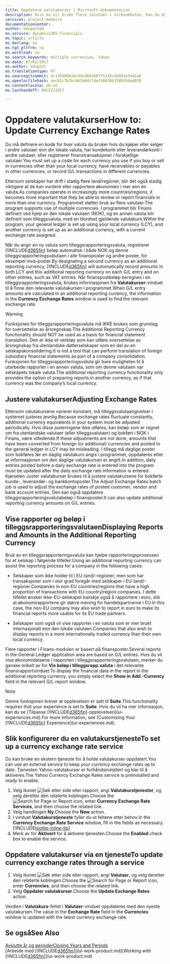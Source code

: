```yaml
---
title: Oppdatere valutakurser | Microsoft-dokumentasjon
description: Hvis du vil bruke flere valutaer i virksomheten, kan du definere en kode for hver valuta og bruke en ekstern valutakurstjeneste, for eksempel Yahoo.
services: project-madeira
documentationcenter: 
author: edupont04
ms.service: dynamics365-financials
ms.topic: article
ms.devlang: na
ms.tgt_pltfrm: na
ms.workload: na
ms.search.keywords: multiple currencies, Yahoo
ms.date: 07/02/2017
ms.author: edupont
ms.translationtype: HT
ms.sourcegitcommit: 2c13559bb3dc44cdb61697f5135c5b931e34d2a8
ms.openlocfilehash: eecb1c7b7bcb62e8dc7def488f66338855dad030
ms.contentlocale: nb-no
ms.lasthandoff: 09/22/2017

---
```

# <a name="how-to-update-currency-exchange-rates"></a><span data-ttu-id="1d958-103">Oppdatere valutakurser</span><span class="sxs-lookup"><span data-stu-id="1d958-103">How to: Update Currency Exchange Rates</span></span>
<span data-ttu-id="1d958-104">Du må definere en kode for hver valuta du bruker hvis du kjøper eller selger i andre valutaer enn din lokale valuta, har kundekonti eller leverandørkonti i andre valutaer, eller registrerer finanstransaksjoner i forskjellige valutaer.</span><span class="sxs-lookup"><span data-stu-id="1d958-104">You must set up a code for each currency you use if you buy or sell in currencies other than your local currency, have receivables or payables in other currencies, or record G/L transactions in different currencies.</span></span>  

<span data-ttu-id="1d958-105">Ettersom selskaper har drift i stadig flere land/regioner, blir det også stadig viktigere at de kan vurdere eller rapportere økonomien i mer enn én valuta.</span><span class="sxs-lookup"><span data-stu-id="1d958-105">As companies operate in increasingly more countries/regions, it becomes more important that they be able to review or report financials in more than one currency.</span></span> <span data-ttu-id="1d958-106">Programmet støtter bruk av flere valutaer.</span><span class="sxs-lookup"><span data-stu-id="1d958-106">The program supports use of multiple currencies.</span></span> <span data-ttu-id="1d958-107">I programmet blir Finans definert ved hjelp av den lokale valutaen (NOK), og en annen valuta blir definert som tilleggsvaluta, med en tilordnet gjeldende valutakurs.</span><span class="sxs-lookup"><span data-stu-id="1d958-107">Within the program, your general ledger is set up using your local currency (LCY), and another currency is set up as an additional currency, with a current exchange rate assigned.</span></span>  

 <span data-ttu-id="1d958-108">Når du angir en ny valuta som tilleggsrapporteringsvaluta, registrerer [!INCLUDE[d365fin](includes/d365fin_md.md)] beløp automatisk i både NOK og denne tilleggsrapporteringsvalutaen i alle finansposter og andre poster, for eksempel mva-poster.</span><span class="sxs-lookup"><span data-stu-id="1d958-108">By designating a second currency as an additional reporting currency, [!INCLUDE[d365fin](includes/d365fin_md.md)] will automatically record amounts in both LCY and this additional reporting currency on each G/L entry and on other entries, such as VAT entries.</span></span> <span data-ttu-id="1d958-109">Når finanspostbeløp beregnes i en tilleggsrapporteringsvaluta, brukes informasjonen fra **Valutakurser**-vinduet til å finne den relevante valutakursen i programmet.</span><span class="sxs-lookup"><span data-stu-id="1d958-109">When G/L entry amounts are calculated in an additional reporting currency, the information in the **Currency Exchange Rates** window is used to find the relevant exchange rate.</span></span>  

> [!WARNING]  
>  <span data-ttu-id="1d958-110">Funksjonen for tilleggsrapporteringsvaluta må IKKE brukes som grunnlag for oversettelse av årsregnskap.</span><span class="sxs-lookup"><span data-stu-id="1d958-110">The Additional Reporting Currency functionality should NOT be used as a basis for financial statement translation.</span></span> <span data-ttu-id="1d958-111">Den er ikke et verktøy som kan utføre oversettelse av årsregnskap fra utenlandske datterselskaper som en del av en selskapskonsolidering.</span><span class="sxs-lookup"><span data-stu-id="1d958-111">It is not a tool that can perform translation of foreign subsidiary financial statements as part of a company consolidation.</span></span> <span data-ttu-id="1d958-112">Funksjonen for tilleggsrapporteringsvaluta gir bare muligheten til å utarbeide rapporter i en annen valuta, som om denne valutaen var selskapets lokale valuta.</span><span class="sxs-lookup"><span data-stu-id="1d958-112">The additional reporting currency functionality only provides the option of preparing reports in another currency, as if that currency was the company’s local currency.</span></span>

## <a name="adjusting-exchange-rates"></a><span data-ttu-id="1d958-113">Justere valutakurser</span><span class="sxs-lookup"><span data-stu-id="1d958-113">Adjusting Exchange Rates</span></span>  
<span data-ttu-id="1d958-114">Ettersom valutakursene varierer konstant, må tilleggsvalutaangivelser i systemet justeres jevnlig.</span><span class="sxs-lookup"><span data-stu-id="1d958-114">Because exchange rates fluctuate constantly, additional currency equivalents in your system must be adjusted periodically.</span></span> <span data-ttu-id="1d958-115">Hvis disse justeringene ikke utføres, kan beløp som er regnet om fra utenlandske valutaer (eller tilleggsvalutaer) og bokført i NOK i Finans, være villedende.</span><span class="sxs-lookup"><span data-stu-id="1d958-115">If these adjustments are not done, amounts that have been converted from foreign (or additional) currencies and posted to the general ledger in LCY may be misleading.</span></span> <span data-ttu-id="1d958-116">I tillegg må daglige poster som bokføres før en daglig valutakurs angis i programmet, oppdateres etter at informasjonen om den daglige valutakursen er angitt.</span><span class="sxs-lookup"><span data-stu-id="1d958-116">In addition, daily entries posted before a daily exchange rate is entered into the program must be updated after the daily exchange rate information is entered.</span></span> <span data-ttu-id="1d958-117">Kjørselen Juster valutakurser brukes til å justere valutakursene for bokførte kunde-, leverandør- og bankkontoposter.</span><span class="sxs-lookup"><span data-stu-id="1d958-117">The Adjust Exchange Rates batch job is used to adjust the exchange rates of posted customer, vendor and bank account entries.</span></span> <span data-ttu-id="1d958-118">Den kan også oppdatere tilleggsrapporteringsvalutabeløp i finansposter.</span><span class="sxs-lookup"><span data-stu-id="1d958-118">It can also update additional reporting currency amounts on G/L entries.</span></span>  

## <a name="displaying-reports-and-amounts-in-the-additional-reporting-currency"></a><span data-ttu-id="1d958-119">Vise rapporter og beløp i tilleggsrapporteringsvalutaen</span><span class="sxs-lookup"><span data-stu-id="1d958-119">Displaying Reports and Amounts in the Additional Reporting Currency</span></span>  
<span data-ttu-id="1d958-120">Bruk av en tilleggsrapporteringsvaluta kan hjelpe rapporteringsprosessen for et selskap i følgende tilfeller:</span><span class="sxs-lookup"><span data-stu-id="1d958-120">Using an additional reporting currency can assist the reporting process for a company in the following cases:</span></span>  

- <span data-ttu-id="1d958-121">Selskaper som ikke holder til i EU-land/-regioner, men som har transaksjoner som i stor grad foregår med selskaper i EU-land/-regioner.</span><span class="sxs-lookup"><span data-stu-id="1d958-121">Companies in non-EU countries/regions that have a high proportion of transactions with EU country/region companies.</span></span> <span data-ttu-id="1d958-122">I dette tilfellet ønsker ikke-EU-selskapet kanskje også å rapportere i euro, slik at økonomirapportene gir større mening for handelspartnerne i EU.</span><span class="sxs-lookup"><span data-stu-id="1d958-122">In this case, the non-EU company may also wish to report in euro to make its financial reports more usable for its EU trade partners.</span></span>  

- <span data-ttu-id="1d958-123">Selskaper som også vil vise rapporter i en valuta som er mer brukt internasjonalt enn den lokale valutaen.</span><span class="sxs-lookup"><span data-stu-id="1d958-123">Companies that also wish to display reports in a more internationally traded currency than their own local currency.</span></span>  

<span data-ttu-id="1d958-124">Flere rapporter i Finans-modulen er basert på finansposter.</span><span class="sxs-lookup"><span data-stu-id="1d958-124">Several reports in the General Ledger application area are based on G/L entries.</span></span> <span data-ttu-id="1d958-125">Hvis du vil vise økonomidataene i rapporten i tilleggsrapporteringsvalutaen, merker du ganske enkelt av for **Vis beløp i tilleggsrapp.valuta** i det relevante finansrapportvinduet.</span><span class="sxs-lookup"><span data-stu-id="1d958-125">To display the financial data in the report in the additional reporting currency, you simply select the **Show in Add.-Currency** field in the relevant G/L report window.</span></span>  

> [!NOTE]  
>   <span data-ttu-id="1d958-126">Denne funksjonen krever at opplevelsen er satt til **Suite**.</span><span class="sxs-lookup"><span data-stu-id="1d958-126">This functionality requires that your experience is set to **Suite**.</span></span> <span data-ttu-id="1d958-127">Hvis du vil ha mer informasjon, kan du se [Tilpasse [!INCLUDE[d365fin](includes/d365fin_md.md)]-opplevelsen](ui-experiences.md).</span><span class="sxs-lookup"><span data-stu-id="1d958-127">For more information, see [Customizing Your [!INCLUDE[d365fin](includes/d365fin_md.md)] Experience](ui-experiences.md).</span></span>

## <a name="to-set-up-a-currency-exchange-rate-service"></a><span data-ttu-id="1d958-128">Slik konfigurerer du en valutakurstjeneste</span><span class="sxs-lookup"><span data-stu-id="1d958-128">To set up a currency exchange rate service</span></span>
<span data-ttu-id="1d958-129">Du kan bruke en ekstern tjeneste for å holde valutakurser oppdatert.</span><span class="sxs-lookup"><span data-stu-id="1d958-129">You can use an external service to keep your currency exchange rates up to date.</span></span> <span data-ttu-id="1d958-130">Tjenesten Yahoo-valutakurser er forhåndsinstallert og klar til å aktiveres.</span><span class="sxs-lookup"><span data-stu-id="1d958-130">The Yahoo Currency Exchange Rates service is preinstalled and ready to enable.</span></span>

1. <span data-ttu-id="1d958-131">Velg ikonet ![Søk etter side eller rapport](media/ui-search/search_small.png "Ikonet Søk etter side eller rapport"), angi **Valutakurstjenester**, og velg deretter den relaterte koblingen.</span><span class="sxs-lookup"><span data-stu-id="1d958-131">Choose the ![Search for Page or Report](media/ui-search/search_small.png "Search for Page or Report icon") icon, enter **Currency Exchange Rate Services**, and then choose the related link.</span></span>
2. <span data-ttu-id="1d958-132">Velg handlingen **Ny**.</span><span class="sxs-lookup"><span data-stu-id="1d958-132">Choose the **New** action.</span></span>
3. <span data-ttu-id="1d958-133">I vinduet **Valutakurstjeneste** fyller du ut feltene etter behov.</span><span class="sxs-lookup"><span data-stu-id="1d958-133">In the **Currency Exchange Rate Service** window, fill in the fields as necessary.</span></span> [!INCLUDE[tooltip-inline-tip](includes/tooltip-inline-tip_md.md)]
4. <span data-ttu-id="1d958-134">Merk av for **Aktivert** for å aktivere tjenesten.</span><span class="sxs-lookup"><span data-stu-id="1d958-134">Choose the **Enabled** check box to enable the service.</span></span>

## <a name="to-update-currency-exchange-rates-through-a-service"></a><span data-ttu-id="1d958-135">Oppdatere valutakurser via en tjeneste</span><span class="sxs-lookup"><span data-stu-id="1d958-135">To update currency exchange rates through a service</span></span>
1. <span data-ttu-id="1d958-136">Velg ikonet ![Søk etter side eller rapport](media/ui-search/search_small.png "Ikonet Søk etter side eller rapport"), angi **Valutaer**, og velg deretter den relaterte koblingen.</span><span class="sxs-lookup"><span data-stu-id="1d958-136">Choose the ![Search for Page or Report](media/ui-search/search_small.png "Search for Page or Report icon") icon, enter **Currencies**, and then choose the related link.</span></span>
2. <span data-ttu-id="1d958-137">Velg **Oppdater valutakurser**.</span><span class="sxs-lookup"><span data-stu-id="1d958-137">Choose the **Update Exchange Rates** action.</span></span>

<span data-ttu-id="1d958-138">Verdien i **Valutakurs**-feltet i **Valutaer**-vinduet oppdateres med den nyeste valutakursen.</span><span class="sxs-lookup"><span data-stu-id="1d958-138">The value in the **Exchange Rate** field in the **Currencies** window is updated with the latest currency exchange rate.</span></span>

## <a name="see-also"></a><span data-ttu-id="1d958-139">Se også</span><span class="sxs-lookup"><span data-stu-id="1d958-139">See Also</span></span>
[<span data-ttu-id="1d958-140">Avslutte år og perioder</span><span class="sxs-lookup"><span data-stu-id="1d958-140">Closing Years and Periods</span></span>](year-close-years-periods.md)  
<span data-ttu-id="1d958-141">[Arbeide med [!INCLUDE[d365fin](includes/d365fin_md.md)]](ui-work-product.md)</span><span class="sxs-lookup"><span data-stu-id="1d958-141">[Working with [!INCLUDE[d365fin](includes/d365fin_md.md)]](ui-work-product.md)</span></span>

